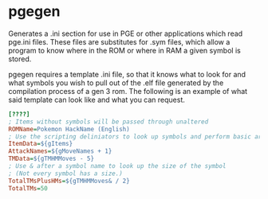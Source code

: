 # pgegen

Generates a .ini section for use in PGE or other applications which read pge.ini files. These files are substitutes for .sym files, which allow a program to know where in the ROM or where in RAM a given symbol is stored.

pgegen requires a template .ini file, so that it knows what to look for and what symbols you wish to pull out of the .elf file generated by the compilation process of a gen 3 rom. The following is an example of what said template can look like and what you can request.

```ini
[????]
; Items without symbols will be passed through unaltered
ROMName=Pokemon HackName (English)
; Use the scripting deliniators to look up symbols and perform basic arithmitic.
ItemData=${gItems}
AttackNames=${gMoveNames + 1}
TMData=${gTMHMMoves - 5}
; Use & after a symbol name to look up the size of the symbol
; (Not every symbol has a size.)
TotalTMsPlusHMs=${gTMHMMoves& / 2}
TotalTMs=50

```